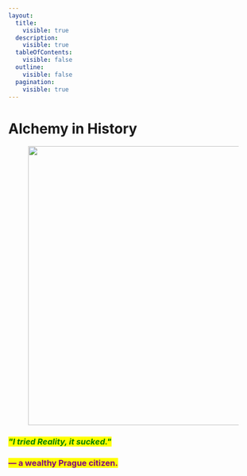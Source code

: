 ```yaml
---
layout:
  title:
    visible: true
  description:
    visible: true
  tableOfContents:
    visible: false
  outline:
    visible: false
  pagination:
    visible: true
---
```


# Alchemy in History

<figure><img src="../../../../../.gitbook/assets/pexels-btgl-♡-19781143.jpg" alt="" width="563"><figcaption></figcaption></figure>

### _<mark style="color:green;">**"I tried Reality, it sucked."**</mark>_

### <mark style="color:purple;">—  a wealthy Prague citizen.</mark>   &#x20;
